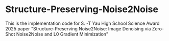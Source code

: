 # Structure-Preserving-Noise2Noise
This is the implementation code for S. -T Yau High School Science Award 2025 paper "Structure-Preserving Noise2Noise: Image Denoising via Zero-Shot Noise2Noise and L0 Gradient Minimization"
